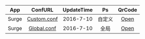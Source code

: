 App|ConfURL|UpdateTime|Ps|QrCode
---------|:---------:|:---------:|:---------:|:---------:
Surge|[Custom.conf](https://raw.githubusercontent.com/Brywmzl/Conf/master/Custom.conf) |2016-7-10|自定义|[Open](http://qr.liantu.com/api.php?&w=500text=https://raw.githubusercontent.com/Brywmzl/Conf/master/Custom.conf)
Surge|[Global.conf](https://raw.githubusercontent.com/Brywmzl/Conf/master/Global.conf) |2016-7-10|全局|[Open](http://qr.liantu.com/api.php?&w=500text=https://raw.githubusercontent.com/Brywmzl/Conf/master/Global.conf)
